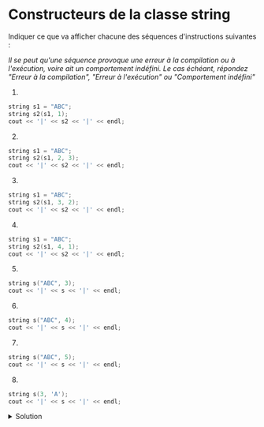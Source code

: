 # Constructeurs de la classe string

Indiquer ce que va afficher chacune des séquences d'instructions suivantes : 

_Il se peut qu'une séquence provoque une erreur à la compilation ou à l'exécution, voire ait un comportement indéfini. Le cas échéant, répondez "Erreur à la compilation", "Erreur à l'exécution" ou "Comportement indéfini"_




1.
~~~cpp
string s1 = "ABC";
string s2(s1, 1);
cout << '|' << s2 << '|' << endl;
~~~

2.
~~~cpp
string s1 = "ABC";
string s2(s1, 2, 3);
cout << '|' << s2 << '|' << endl;
~~~

3.	
~~~cpp
string s1 = "ABC";
string s2(s1, 3, 2);
cout << '|' << s2 << '|' << endl;
~~~

4.	
~~~cpp
string s1 = "ABC";
string s2(s1, 4, 1);
cout << '|' << s2 << '|' << endl;
~~~

5.	
~~~cpp
string s("ABC", 3);
cout << '|' << s << '|' << endl;
~~~

6.	
~~~cpp
string s("ABC", 4);
cout << '|' << s << '|' << endl;
~~~

7.	
~~~cpp
string s("ABC", 5);
cout << '|' << s << '|' << endl;
~~~

8.	
~~~cpp
string s(3, 'A');
cout << '|' << s << '|' << endl;
~~~


<details>
<summary>Solution</summary>

1. |BC|
2.	|C|
3.	||
4.	Erreur à l'exécution
5.	|ABC|
6.	|ABC\0|
7.	Comportement indéfini
8.	|AAA|

</details>